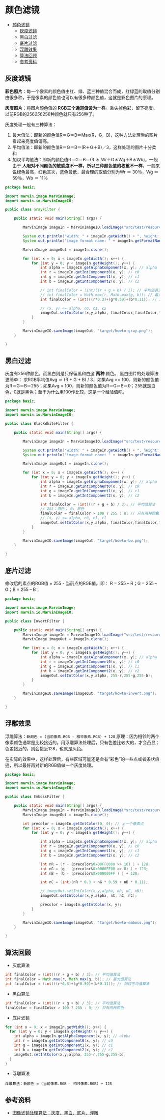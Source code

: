 # 颜色滤镜

<!-- TOC depthFrom:1 depthTo:6 withLinks:1 updateOnSave:1 orderedList:0 -->

- [颜色滤镜](#颜色滤镜)
	- [灰度滤镜](#灰度滤镜)
	- [黑白过滤](#黑白过滤)
	- [底片过滤](#底片过滤)
	- [浮雕效果](#浮雕效果)
	- [算法回顾](#算法回顾)
	- [参考资料](#参考资料)

<!-- /TOC -->

## 灰度滤镜

**彩色照片**：每一个像素的颜色值由红、绿、蓝三种值混合而成，红绿蓝的取值分别由很多种，于是像素的颜色值也可以有很多种颜色值，这就是彩色图片的原理。

**灰度照片**：将图片颜色值的 **RGB三个通道值设为一样**。丢失掉色彩，留下亮度。以前RGB的256*256*256种颜色就只有256种了。

灰度处理一般有三种算法：
1. 最大值法：即新的颜色值R＝G＝B＝Max(R，G，B)，这种方法处理后的图片看起来亮度值偏高。
2. 平均值法：即新的颜色值R＝G＝B＝(R＋G＋B)／3，这样处理的图片十分柔和
3. 加权平均值法：即新的颜色值R＝G＝B＝(R ＊ Wr＋G＊Wg＋B＊Wb)，一般由于 **人眼对不同颜色的敏感度不一样，所以三种颜色值的权重不一样**，一般来说绿色最高，红色其次，蓝色最低，最合理的取值分别为Wr ＝ 30％，Wg ＝ 59％，Wb ＝ 11％

``` java
package basic;

import marvin.image.MarvinImage;
import marvin.io.MarvinImageIO;

public class GrayFilter {

	public static void main(String[] args) {

		MarvinImage imageIn = MarvinImageIO.loadImage("src/test/resources/howto.jpg");

		System.out.println("width: " + imageIn.getWidth() + ", height: " + imageIn.getHeight());
		System.out.println("image format name: " + imageIn.getFormatName());

		MarvinImage imageOut = imageIn.clone();

		for (int x = 0; x < imageIn.getWidth(); x++) {
			for (int y = 0; y < imageIn.getHeight(); y++) {
				int alpha = imageIn.getAlphaComponent(x, y); // alpha
				int r = imageIn.getIntComponent0(x, y); // c0
				int g = imageIn.getIntComponent1(x, y); // c1
				int b = imageIn.getIntComponent2(x, y); // c2

				// int finalColor = (int)((r + g + b) / 3); // 平均值算法
				// int finalColor = Math.max(r, Math.max(g, b)); // 最大值算法
				int finalColor = (int)((r*0.3)+(g*0.59)+(b*0.11)); // 加权平均值算法

				// (x, y) <= alpha, c0, c1, c2
				imageOut.setIntColor(x,y,alpha, finalColor,finalColor,finalColor);
			}
		}

		MarvinImageIO.saveImage(imageOut, "target/howto-gray.png");
	}

}
```

## 黑白过滤

灰度有256种颜色，而黑白则是只保留黑和白这 **两种** 颜色。
黑白图片的处理算法更简单：
求RGB平均值Avg ＝ (R + G + B) / 3，如果Avg >= 100，则新的颜色值为R＝G＝B＝255；如果Avg < 100，则新的颜色值为R＝G＝B＝0；255就是白色，0就是黑色；至于为什么用100作比较，这是一个经验值吧。

``` java
package basic;

import marvin.image.MarvinImage;
import marvin.io.MarvinImageIO;

public class BlackWhiteFilter {

	public static void main(String[] args) {

		MarvinImage imageIn = MarvinImageIO.loadImage("src/test/resources/howto.jpg");

		System.out.println("width: " + imageIn.getWidth() + ", height: " + imageIn.getHeight());
		System.out.println("image format name: " + imageIn.getFormatName());

		MarvinImage imageOut = imageIn.clone();

		for (int x = 0; x < imageIn.getWidth(); x++) {
			for (int y = 0; y < imageIn.getHeight(); y++) {
				int alpha = imageIn.getAlphaComponent(x, y); // alpha
				int r = imageIn.getIntComponent0(x, y); // c0
				int g = imageIn.getIntComponent1(x, y); // c1
				int b = imageIn.getIntComponent2(x, y); // c2

				int finalColor = (int)((r + g + b) / 3); // 平均值算法
				// 255：白色； 0: 黑色
				finalColor = finalColor > 100 ? 255 : 0; // 只有两种颜色
				// (x, y) <= alpha, c0, c1, c2
				imageOut.setIntColor(x,y,alpha, finalColor,finalColor,finalColor);
			}
		}

		MarvinImageIO.saveImage(imageOut, "target/howto-bw.png");
	}

}
```

## 底片过滤

修改后的素点的RGB值 = 255 - 当前点的RGB值。即：
R = 255 – R；G = 255 – G；B = 255 – B；

``` java
package basic;

import marvin.image.MarvinImage;
import marvin.io.MarvinImageIO;

public class InvertFilter {

	public static void main(String[] args) {
		MarvinImage imageIn = MarvinImageIO.loadImage("src/test/resources/howto.jpg");
		MarvinImage imageOut = imageIn.clone();

		for (int x = 0; x < imageIn.getWidth(); x++) {
			for (int y = 0; y < imageIn.getHeight(); y++) {
				int alpha = imageIn.getAlphaComponent(x, y); // alpha
				int r = imageIn.getIntComponent0(x, y); // c0
				int g = imageIn.getIntComponent1(x, y); // c1
				int b = imageIn.getIntComponent2(x, y); // c2
				imageOut.setIntColor(x,y,alpha, 255-r,255-g,255-b);
			}
		}

		MarvinImageIO.saveImage(imageOut, "target/howto-invert.png");
	}

}

```

## 浮雕效果

浮雕算法：``新颜色 = (当前像素.RGB - 相邻像素.RGB) + 128``
原理：因为相邻的两个像素颜色通常是比较接近的，用浮雕算法处理后，只有色差比较大的，才会凸显；色差接近的，则会接近128，也就是灰色。

在实际的效果中，这样处理后，有些区域可能还是会有”彩色”的一些点或者条状痕迹，所以最好再对新的RGB值做一个灰度处理。

``` java
package basic;

import marvin.image.MarvinImage;
import marvin.io.MarvinImageIO;

public class EmbossFilter {

	public static void main(String[] args) {
		MarvinImage imageIn = MarvinImageIO.loadImage("src/test/resources/howto.jpg");
		MarvinImage imageOut = imageIn.clone();

		int precolor = imageIn.getIntColor(0, 0); // 上一个像素点
		for (int x = 0; x < imageIn.getWidth(); x++) {
			for (int y = 0; y < imageIn.getHeight(); y++) {

				int alpha = imageIn.getAlphaComponent(x, y); // alpha
				int r = imageIn.getIntComponent0(x, y); // c0
				int g = imageIn.getIntComponent1(x, y); // c1
				int b = imageIn.getIntComponent2(x, y); // c2

				int nR = (r - (precolor&0x00FF0000 >> 16) ) + 128;
				int nG = (g - (precolor&0x0000FF00 >> 8) ) + 128;
				int nB = (b - (precolor&0x000000FF ) ) + 128;

				int nC = (int)(nR * 0.3 + nG * 0.59 + nB * 0.11);  

				// imageOut.setIntColor(x,y,alpha, nR, nG, nB);
				imageOut.setIntColor(x,y,alpha, nC, nC, nC);

				precolor = imageIn.getIntColor(x, y);
			}
		}

		MarvinImageIO.saveImage(imageOut, "target/howto-emboss.png");
	}

}
```

## 算法回顾

- 灰度算法

``` java
int finalColor = (int)((r + g + b) / 3); // 平均值算法
int finalColor = Math.max(r, Math.max(g, b)); // 最大值算法
int finalColor = (int)((r*0.3)+(g*0.59)+(b*0.11)); // 加权平均值算法
```

- 黑白算法

``` java
int finalColor = (int)((r + g + b) / 3); // 平均值算法
finalColor = finalColor > 100 ? 255 : 0; // 只有两种颜色
```

- 底片滤镜

``` java
for (int x = 0; x < imageIn.getWidth(); x++) {
  for (int y = 0; y < imageIn.getHeight(); y++) {
    int alpha = imageIn.getAlphaComponent(x, y); // alpha
    int r = imageIn.getIntComponent0(x, y); // c0
    int g = imageIn.getIntComponent1(x, y); // c1
    int b = imageIn.getIntComponent2(x, y); // c2
    imageOut.setIntColor(x,y,alpha, 255-r,255-g,255-b);
  }
}
```

- 浮雕算法

```
浮雕算法：新颜色 = (当前像素.RGB - 相邻像素.RGB) + 128
```

## 参考资料

- [图像滤镜处理算法：灰度、黑白、底片、浮雕](http://blog.csdn.net/fishmai/article/details/52710681)

